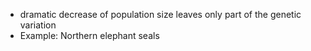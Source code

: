 - dramatic decrease of population size leaves only part of the genetic variation
- Example: Northern elephant seals